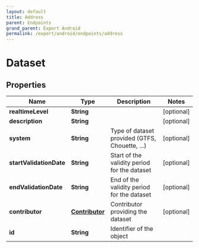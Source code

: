 ```yaml
---
layout: default
title: Address
parent: Endpoints
grand_parent: Expert Android
permalink: /expert/android/endpoints/address
---
```


# Dataset

## Properties
Name | Type | Description | Notes
------------ | ------------- | ------------- | -------------
**realtimeLevel** | **String** |  |  [optional]
**description** | **String** |  |  [optional]
**system** | **String** | Type of dataset provided (GTFS, Chouette, ...) |  [optional]
**startValidationDate** | **String** | Start of the validity period for the dataset |  [optional]
**endValidationDate** | **String** | End of the validity period for the dataset |  [optional]
**contributor** | [**Contributor**](Contributor.md) | Contributor providing the dataset |  [optional]
**id** | **String** | Identifier of the object | 



